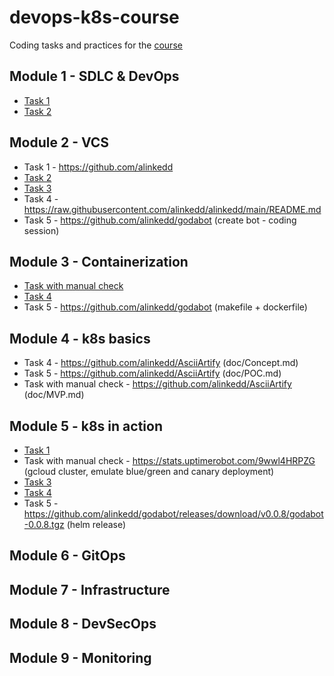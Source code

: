# devops-k8s-course

Coding tasks and practices for the [course](https://prometheus.org.ua/prometheus-plus/devops_and_kubernetes/)

## Module 1 - SDLC & DevOps

- [Task 1](https://github.com/alinkedd/devops-k8s-course/tree/module1-task1-script)
- [Task 2](https://github.com/alinkedd/devops-k8s-course/tree/module1-task2-build-ship-run)

## Module 2 - VCS

- Task 1 - https://github.com/alinkedd
- [Task 2](https://github.com/alinkedd/devops-k8s-course/tree/module2-task2-challenge)
- [Task 3](https://github.com/alinkedd/devops-k8s-course/tree/module2-task3-git-cherry-pick)
- Task 4 - https://raw.githubusercontent.com/alinkedd/alinkedd/main/README.md
- Task 5 - https://github.com/alinkedd/godabot (create bot - coding session)

## Module 3 - Containerization

- [Task with manual check](https://github.com/alinkedd/devops-k8s-course/tree/module3-task-manual-runc-network)
- [Task 4](https://github.com/alinkedd/devops-k8s-course/tree/module3-task4-dive)
- Task 5 - https://github.com/alinkedd/godabot (makefile + dockerfile)

## Module 4 - k8s basics

- Task 4 - https://github.com/alinkedd/AsciiArtify (doc/Concept.md)
- Task 5 - https://github.com/alinkedd/AsciiArtify (doc/POC.md)
- Task with manual check - https://github.com/alinkedd/AsciiArtify (doc/MVP.md)

## Module 5 - k8s in action

- [Task 1](https://github.com/alinkedd/devops-k8s-course/tree/module5-task1-kubeplugin)
- Task with manual check - https://stats.uptimerobot.com/9wwl4HRPZG (gcloud cluster, emulate blue/green and canary deployment)
- [Task 3](https://github.com/alinkedd/devops-k8s-course/tree/module5-task3-yml-prompts)
- [Task 4](https://github.com/alinkedd/devops-k8s-course/tree/module5-task4-debug-helm-command)
- Task 5 - https://github.com/alinkedd/godabot/releases/download/v0.0.8/godabot-0.0.8.tgz (helm release)

## Module 6 - GitOps

## Module 7 - Infrastructure

## Module 8 - DevSecOps

## Module 9 - Monitoring
